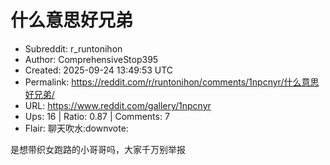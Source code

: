 # 什么意思好兄弟

- Subreddit: r_runtonihon
- Author: ComprehensiveStop395
- Created: 2025-09-24 13:49:53 UTC
- Permalink: https://reddit.com/r/runtonihon/comments/1npcnyr/什么意思好兄弟/
- URL: https://www.reddit.com/gallery/1npcnyr
- Ups: 16 | Ratio: 0.87 | Comments: 7
- Flair: 聊天吹水:downvote:


是想带织女跑路的小哥哥吗，大家千万别举报

